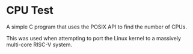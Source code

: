 CPU Test
========

A simple C program that uses the POSIX API to find the number of CPUs.

This was used when attempting to port the Linux kernel to a massively multi-core RISC-V system.
